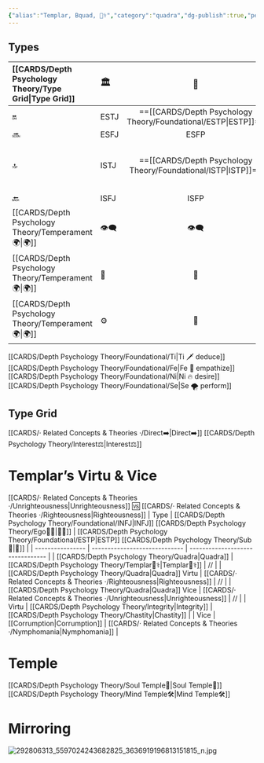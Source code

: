 ```yaml
---
{"alias":"Templar, Bquad, 🌠⚕️","category":"quadra","dg-publish":true,"permalink":"/cards/depth-psychology-theory/templar/","dgPassFrontmatter":true,"created":"2023-01-04T19:20:17.077+01:00","updated":"2023-05-27T15:36:15.192+02:00"}
---
```



## Types 
| [[CARDS/Depth Psychology Theory/Type Grid\|Type Grid]]                     | <font size="4"> 🏛️</font>   |  <font size="4"> 🧰</font>   | <font size="4"> 🔮</font> | <font size="4"> 🦄</font>    | [[CARDS/Depth Psychology Theory/Interaction Style💬\|💬]]                      |   [[CARDS/Depth Psychology Theory/Interaction Style💬\|💬]]                           |   [[CARDS/Depth Psychology Theory/Interaction Style💬\|💬]]                    |
|:-------------------- |:--------------------- |:---------------------:|:------------------------- |:--------------------- |:--------------------- |:-------------------------- |:--------------------- |
| 🔛  | ESTJ       |    ==[[CARDS/Depth Psychology Theory/Foundational/ESTP\|ESTP]]==       | ENTJ |==[[CARDS/Depth Psychology Theory/Foundational/ENFJ\|ENFJ]]==| ➡️      | 👋       | 🏆     |
| 🔜    |ESFJ    | ESFP    |ENTP               | ENFP           |↪️ | 👋       | 🏃‍♂️ |
| 🔝   | ISTJ             |   ==[[CARDS/Depth Psychology Theory/Foundational/ISTP\|ISTP]]==   | INTJ          | ==[[CARDS/Depth Psychology Theory/Foundational/INFJ\|INFJ]]==           | [[CARDS/· Related Concepts & Theories ·/Direct➡️\|➡️]]      | [[CARDS/Depth Psychology Theory/Responding🧘‍♂️\|🧘‍♂️]] | [[CARDS/Depth Psychology Theory/Progression🏃\|🚧]] |
| 🔙 |ISFJ          |  ISFP | INTP        | INFP          | ↪️ |  🧘‍♂️  | 🏆     |
|  [[CARDS/Depth Psychology Theory/Temperament🌍\|🌍]]                     | 👁️‍🗨️ | 👁️‍🗨️ | 🧲        | 🧲    |                       |                            |                       |
|  [[CARDS/Depth Psychology Theory/Temperament🌍\|🌍]]                     | 🐜 |  🦊  | 🦊     | 🐜                       |                            |                       |
|  [[CARDS/Depth Psychology Theory/Temperament🌍\|🌍]]                     | ⚙️  |  👀   |⚙️      |👀  |                       |                            |                      |

[[CARDS/Depth Psychology Theory/Foundational/Ti\|Ti 🗡️ deduce]]
[[CARDS/Depth Psychology Theory/Foundational/Fe\|Fe 💉 empathize]] 
[[CARDS/Depth Psychology Theory/Foundational/Ni\|Ni 🔥 desire]] 
[[CARDS/Depth Psychology Theory/Foundational/Se\|Se 🌪️ perform]] 

## Type Grid 
[[CARDS/· Related Concepts & Theories ·/Direct➡️\|Direct➡️]] 
[[CARDS/Depth Psychology Theory/Interest⚖️\|Interest⚖️]] 

# Templar’s Virtu & Vice
[[CARDS/· Related Concepts & Theories ·/Unrighteousness\|Unrighteousness]] 🆚 [[CARDS/· Related Concepts & Theories ·/Righteousness\|Righteousness]] 
| Type             | [[CARDS/Depth Psychology Theory/Foundational/INFJ\|INFJ]] [[CARDS/Depth Psychology Theory/Ego🙋‍♂️\|🙋‍♂️]] |  [[CARDS/Depth Psychology Theory/Foundational/ESTP\|ESTP]]  [[CARDS/Depth Psychology Theory/Sub🤸\|🤸]] |
| ---------------- | ----------------------------- | -------------------------------- |
| [[CARDS/Depth Psychology Theory/Quadra\|Quadra]]       | [[CARDS/Depth Psychology Theory/Templar🌠⚕️\|Templar🌠⚕️]]                   | //                               |
| [[CARDS/Depth Psychology Theory/Quadra\|Quadra]] Virtu | [[CARDS/· Related Concepts & Theories ·/Righteousness\|Righteousness]]             | //                               |
| [[CARDS/Depth Psychology Theory/Quadra\|Quadra]] Vice  | [[CARDS/· Related Concepts & Theories ·/Unrighteousness\|Unrighteousness]]           | //                               |
| Virtu            |  [[CARDS/Depth Psychology Theory/Integrity\|Integrity]]               |   [[CARDS/Depth Psychology Theory/Chastity\|Chastity]]                    |
| Vice             |  [[Corrumption\|Corrumption]]           |   [[CARDS/· Related Concepts & Theories ·/Nymphomania\|Nymphomania]]                          |

# Temple 
[[CARDS/Depth Psychology Theory/Soul Temple👤\|Soul Temple👤]]
[[CARDS/Depth Psychology Theory/Mind Temple🛠️\|Mind Temple🛠️]]

# Mirroring
![292806313_5597024243682825_3636919196813151815_n.jpg](/img/user/EXTRAS/Images/292806313_5597024243682825_3636919196813151815_n.jpg)

